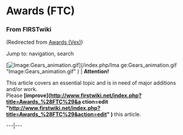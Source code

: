# Awards (FTC)

### From FIRSTwiki

(Redirected from [Awards (Vex)](/index.php?title=Awards_%28Vex%29&redirect=no
"Awards \(Vex\)" ))

Jump to: navigation, search

[![Image:Gears_animation.gif](/media/1/14/Gears_animation.gif)](/index.php/Ima
ge:Gears_animation.gif "Image:Gears_animation.gif" ) |  **Attention!**  

This article covers an essential topic and is in need of major additions
and/or work.  
Please **[improve](http://www.firstwiki.net/index.php?title=Awards_%28FTC%29&a
ction=edit
"http://www.firstwiki.net/index.php?title=Awards_%28FTC%29&action=edit" )**
this article.  
  
---|---  
  
